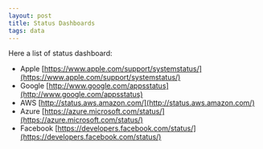 ```yaml
---
layout: post
title: Status Dashboards
tags: data
---
```


Here a list of status dashboard: 

- Apple [https://www.apple.com/support/systemstatus/](https://www.apple.com/support/systemstatus/)
- Google [http://www.google.com/appsstatus](http://www.google.com/appsstatus)
- AWS [http://status.aws.amazon.com/](http://status.aws.amazon.com/)
- Azure [https://azure.microsoft.com/status/](https://azure.microsoft.com/status/)
- Facebook [https://developers.facebook.com/status/](https://developers.facebook.com/status/)

